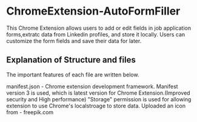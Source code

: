 # ChromeExtension-AutoFormFiller
This Chrome Extension allows users to add or edit fields in job application forms,extratc data from Linkedin profiles, and store it locally. Users can customize the form fields and save their data for later.

## Explanation of Structure and files

The important features of each file are written below.

manifest.json - Chrome extension development framework.
Manifest version 3 is used, which is latest version for Chrome Extension.(Improved security and High performance)
"Storage" permission is used for allowing extension to use Chrome's localstroage to store data.
Uploaded an icon from - freepik.com
